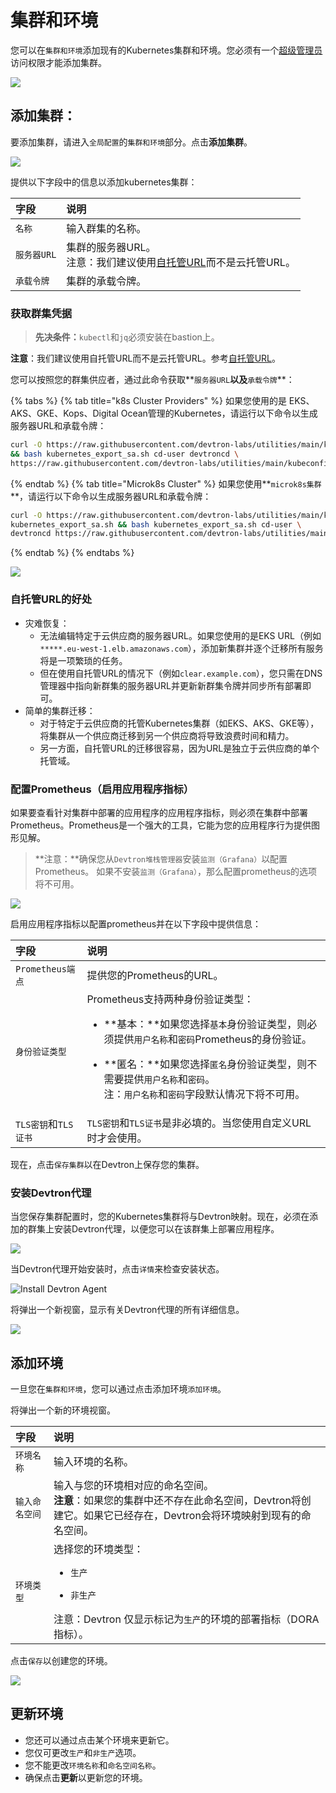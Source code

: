 ﻿# 集群和环境
您可以在`集群和环境`添加现有的Kubernetes集群和环境。您必须有一个[超级管理员](https://docs.devtron.ai/global-configurations/authorization/user-access#assign-super-admin-permissions)访问权限才能添加集群。

![](https://devtron-public-asset.s3.us-east-2.amazonaws.com/images/global-configurations/cluster-and-environments/cluster-and-environments.png)
## 添加集群：
要添加集群，请进入`全局配置`的`集群和环境`部分。点击**添加集群**。

![](https://devtron-public-asset.s3.us-east-2.amazonaws.com/images/global-configurations/cluster-and-environments/add-clusters.png)

提供以下字段中的信息以添加kubernetes集群：

|字段|说明|
| :- | :- |
|`名称`|输入群集的名称。|
|`服务器URL`|集群的服务器URL。<br>注意：我们建议使用[自托管URL](#benefits-of-self-hosted-url)而不是云托管URL。</br>|
|`承载令牌`|集群的承载令牌。|

### 获取群集凭据
> **先决条件：**`kubectl`和`jq`必须安装在bastion上。

**注意**：我们建议使用自托管URL而不是云托管URL。参考[自托管URL](#benefits-of-self-hosted-url)。

您可以按照您的群集供应者，通过此命令获取**`服务器URL`**以及**`承载令牌`**：

{% tabs %}
{% tab title="k8s Cluster Providers" %}
如果您使用的是 EKS、AKS、GKE、Kops、Digital Ocean管理的Kubernetes，请运行以下命令以生成服务器URL和承载令牌：
~~~ bash
curl -O https://raw.githubusercontent.com/devtron-labs/utilities/main/kubeconfig-exporter/kubernetes_export_sa.sh \
&& bash kubernetes_export_sa.sh cd-user devtroncd \
https://raw.githubusercontent.com/devtron-labs/utilities/main/kubeconfig-exporter/clusterrole.yaml
~~~

{% endtab %}
{% tab title="Microk8s Cluster" %}
如果您使用**`microk8s集群`**，请运行以下命令以生成服务器URL和承载令牌：
~~~ bash
curl -O https://raw.githubusercontent.com/devtron-labs/utilities/main/kubeconfig-exporter/kubernetes_export_sa.sh && sed -i 's/kubectl/microk8s kubectl/g' \
kubernetes_export_sa.sh && bash kubernetes_export_sa.sh cd-user \
devtroncd https://raw.githubusercontent.com/devtron-labs/utilities/main/kubeconfig-exporter/clusterrole.yaml
~~~

{% endtab %}
{% endtabs %}

![](https://devtron-public-asset.s3.us-east-2.amazonaws.com/images/global-configurations/cluster-and-environments/generate-cluster-credentials.png)
### 自托管URL的好处
* 灾难恢复：
  * 无法编辑特定于云供应商的服务器URL。如果您使用的是EKS URL（例如`*****.eu-west-1.elb.amazonaws.com`），添加新集群并逐个迁移所有服务将是一项繁琐的任务。
  * 但在使用自托管URL的情况下（例如`clear.example.com`），您只需在DNS管理器中指向新群集的服务器URL并更新新群集令牌并同步所有部署即可。
* 简单的集群迁移：
  * 对于特定于云供应商的托管Kubernetes集群（如EKS、AKS、GKE等），将集群从一个供应商迁移到另一个供应商将导致浪费时间和精力。
  * 另一方面，自托管URL的迁移很容易，因为URL是独立于云供应商的单个托管域。
### 配置Prometheus（启用应用程序指标）
如果要查看针对集群中部署的应用程序的应用程序指标，则必须在集群中部署Prometheus。Prometheus是一个强大的工具，它能为您的应用程序行为提供图形见解。
> **注意：**确保您从`Devtron堆栈管理器`安装`监测（Grafana）`以配置Prometheus。
> 如果不安装`监测（Grafana）`，那么配置prometheus的选项将不可用。

![](https://devtron-public-asset.s3.us-east-2.amazonaws.com/images/global-configurations/cluster-and-environments/enable-app-metrics.png)

启用应用程序指标以配置prometheus并在以下字段中提供信息：

|字段|说明|
| :- | :- |
|`Prometheus端点`|提供您的Prometheus的URL。|
|`身份验证类型`|Prometheus支持两种身份验证类型：<ul><li>**基本：**如果您选择`基本`身份验证类型，则必须提供`用户名称`和`密码`Prometheus的身份验证。</li></ul><ul><li>**匿名：**如果您选择`匿名`身份验证类型，则不需要提供`用户名称`和`密码`。<br>注：`用户名称`和`密码`字段默认情况下将不可用。</li></ul>|
|`TLS密钥`和`TLS证书`|`TLS密钥`和`TLS证书`是非必填的。当您使用自定义URL时才会使用。|

现在，点击`保存集群`以在Devtron上保存您的集群。
### 安装Devtron代理
当您保存集群配置时，您的Kubernetes集群将与Devtron映射。现在，必须在添加的群集上安装Devtron代理，以便您可以在该群集上部署应用程序。

![](https://devtron-public-asset.s3.us-east-2.amazonaws.com/images/global-configurations/cluster-and-environments/install-devtron-agent.png)

当Devtron代理开始安装时，点击`详情`来检查安装状态。

![Install Devtron Agent](https://devtron-public-asset.s3.us-east-2.amazonaws.com/images/global-configurations/cluster-and-environments/gc-cluster-agents.jpg)

将弹出一个新视窗，显示有关Devtron代理的所有详细信息。

![](https://devtron-public-asset.s3.us-east-2.amazonaws.com/images/global-configurations/cluster-and-environments/cluster\_gc5.jpg)
## 添加环境
一旦您在`集群和环境`，您可以通过点击添加环境`添加环境`。

将弹出一个新的环境视窗。

|字段|说明|
| :- | :- |
|`环境名称`|输入环境的名称。|
|`输入命名空间`|输入与您的环境相对应的命名空间。<br>**注意**：如果您的集群中还不存在此命名空间，Devtron将创建它。如果它已经存在，Devtron会将环境映射到现有的命名空间。</br>|
|`环境类型`|选择您的环境类型：<ul><li>`生产`</li></ul> <ul><li>`非生产`</li></ul>注意：Devtron 仅显示标记为`生产`的环境的部署指标（DORA 指标）。|

点击`保存`以创建您的环境。

![](https://devtron-public-asset.s3.us-east-2.amazonaws.com/images/global-configurations/cluster-and-environments/gc-cluster-add-environment.jpg)
## 更新环境
* 您还可以通过点击某个环境来更新它。
* 您仅可更改`生产`和`非生产`选项。
* 您不能更改`环境名称`和`命名空间名称`。
* 确保点击**更新**以更新您的环境。
